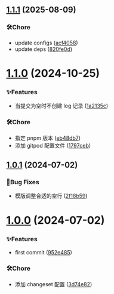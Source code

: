 ## [1.1.1](https://github.com/Noah-Ywh/conventional-changelog-base/compare/v1.1.0...v1.1.1) (2025-08-09)

### 🛠️Chore

- update configs ([acf4058](https://github.com/Noah-Ywh/conventional-changelog-base/commit/acf40586fb8d6b72701bf64b90a2a00efa81417b))
- update deps ([820fe0d](https://github.com/Noah-Ywh/conventional-changelog-base/commit/820fe0d92ead3f5dca9f1c2c6056d15f9b8165c8))

# [1.1.0](https://github.com/Noah-Ywh/conventional-changelog-base/compare/v1.0.1...v1.1.0) (2024-10-25)

### ✨Features

- 当提交为空时不创建 log 记录 ([1a2135c](https://github.com/Noah-Ywh/conventional-changelog-base/commit/1a2135c217c4552e052ee2ac21867b09dd075f8e))

### 🛠️Chore

- 指定 pnpm 版本 ([eb48db7](https://github.com/Noah-Ywh/conventional-changelog-base/commit/eb48db7ed643c42966236152dac06d8a98d40383))
- 添加 gitpod 配置文件 ([1797ceb](https://github.com/Noah-Ywh/conventional-changelog-base/commit/1797ceb0018965ff50f57717c01d81c7a0594b92))

## [1.0.1](https://github.com/Noah-Ywh/conventional-changelog-base/compare/v1.0.0...v1.0.1) (2024-07-02)

### 🐛Bug Fixes

- 模版调整合适的空行 ([2f18b59](https://github.com/Noah-Ywh/conventional-changelog-base/commit/2f18b59e20e092188477a8890ab6c754425a295f))

# [1.0.0](https://github.com/Noah-Ywh/conventional-changelog-base/compare/952e485018d8b42225551583309bc11d7af0acc2...v1.0.0) (2024-07-02)

### ✨Features

- first commit ([952e485](https://github.com/Noah-Ywh/conventional-changelog-base/commit/952e485018d8b42225551583309bc11d7af0acc2))

### 🛠️Chore

- 添加 changeset 配置 ([3d74e82](https://github.com/Noah-Ywh/conventional-changelog-base/commit/3d74e829b91b9624c5d2318801e7ca8c19615e0d))
